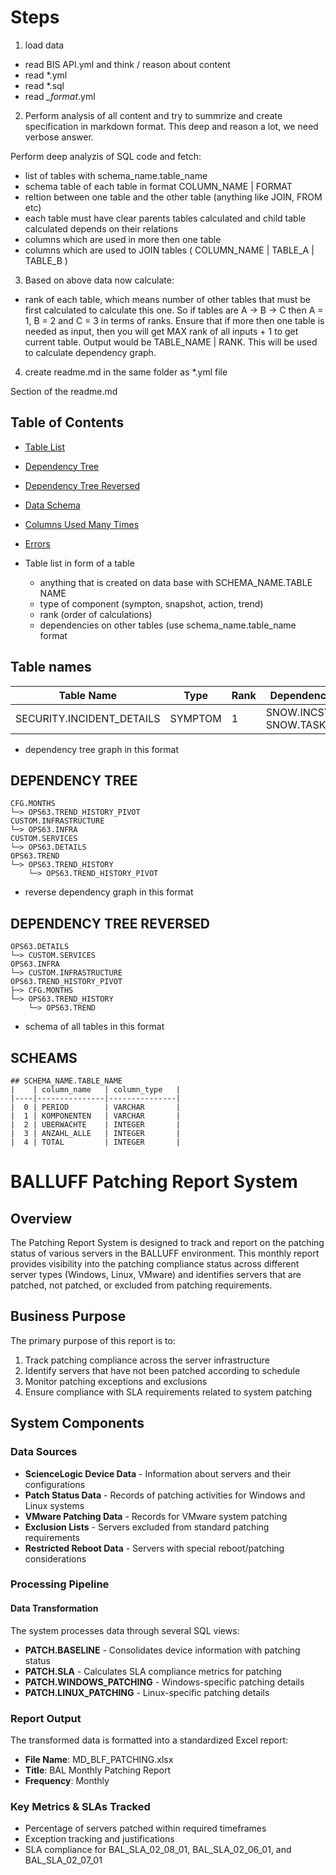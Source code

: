 # Steps 

1) load data
- read BIS API.yml and think / reason about content 
- read *.yml 
- read *.sql 
- read *_format*.yml 


2) Perform analysis of all content and try to summrize and create specification in markdown format. This deep and reason a lot, we need verbose answer. 

Perform deep analyzis of SQL code and fetch:
- list of tables with schema_name.table_name
- schema table of each table in format COLUMN_NAME | FORMAT 
- reltion between one table and the other table (anything like JOIN, FROM etc) 
- each table must have clear parents tables calculated and child table calculated depends on their relations
- columns which are used in more then one table 
- columns which are used to JOIN tables ( COLUMN_NAME | TABLE_A | TABLE_B )

3) Based on above data now calculate:
- rank of each table, which means number of other tables that must be first calculated to calculate this one. So if tables are A -> B -> C then A = 1, B = 2 and C = 3 in terms of ranks. Ensure that if more then one table is needed as input, then you will get MAX rank of all inputs + 1 to get current table. Output would be TABLE_NAME | RANK. This will be used to calculate dependency graph. 

4) create readme.md in the same folder as *.yml file

Section of the readme.md 

## Table of Contents
- [Table List](#table-list)
- [Dependency Tree](#dependency-tree)
- [Dependency Tree Reversed](#dependency-tree-reversed)
- [Data Schema](#data-schema)
- [Columns Used Many Times](#columns-used-many-times)
- [Errors](#errors)

- Table list in form of a table 
    - anything that is created on data base with SCHEMA_NAME.TABLE NAME
    - type of component (sympton, snapshot, action, trend) 
    - rank (order of calculations) 
    - dependencies on other tables (use schema_name.table_name format 

## Table names 

| Table Name                                     | Type    |   Rank | Dependencies              |
|------------------------------------------------|---------|--------|---------------------------|
| SECURITY.INCIDENT_DETAILS                      | SYMPTOM |      1 | SNOW.INCSYS, SNOW.TASKSLA |

- dependency tree graph in this format 

##  DEPENDENCY TREE

```text
CFG.MONTHS
└─> OPS63.TREND_HISTORY_PIVOT
CUSTOM.INFRASTRUCTURE
└─> OPS63.INFRA
CUSTOM.SERVICES
└─> OPS63.DETAILS
OPS63.TREND
└─> OPS63.TREND_HISTORY
    └─> OPS63.TREND_HISTORY_PIVOT
```

- reverse dependency graph in this format 

##  DEPENDENCY TREE REVERSED

```text
OPS63.DETAILS
└─> CUSTOM.SERVICES
OPS63.INFRA
└─> CUSTOM.INFRASTRUCTURE
OPS63.TREND_HISTORY_PIVOT
├─> CFG.MONTHS
└─> OPS63.TREND_HISTORY
    └─> OPS63.TREND
```

- schema of all tables in this format 

## SCHEAMS 

```text
## SCHEMA_NAME.TABLE_NAME
|    | column_name   | column_type   |
|----|---------------|---------------|
|  0 | PERIOD        | VARCHAR       |
|  1 | KOMPONENTEN   | VARCHAR       |
|  2 | UBERWACHTE    | INTEGER       |
|  3 | ANZAHL_ALLE   | INTEGER       |
|  4 | TOTAL         | INTEGER       |
```


# BALLUFF Patching Report System

## Overview
The Patching Report System is designed to track and report on the patching status of various servers in the BALLUFF environment. This monthly report provides visibility into the patching compliance status across different server types (Windows, Linux, VMware) and identifies servers that are patched, not patched, or excluded from patching requirements.

## Business Purpose
The primary purpose of this report is to:
1. Track patching compliance across the server infrastructure
2. Identify servers that have not been patched according to schedule
3. Monitor patching exceptions and exclusions
4. Ensure compliance with SLA requirements related to system patching

## System Components

### Data Sources
- **ScienceLogic Device Data** - Information about servers and their configurations
- **Patch Status Data** - Records of patching activities for Windows and Linux systems
- **VMware Patching Data** - Records for VMware system patching
- **Exclusion Lists** - Servers excluded from standard patching requirements
- **Restricted Reboot Data** - Servers with special reboot/patching considerations

### Processing Pipeline

#### Data Transformation
The system processes data through several SQL views:
- **PATCH.BASELINE** - Consolidates device information with patching status
- **PATCH.SLA** - Calculates SLA compliance metrics for patching
- **PATCH.WINDOWS_PATCHING** - Windows-specific patching details
- **PATCH.LINUX_PATCHING** - Linux-specific patching details

### Report Output
The transformed data is formatted into a standardized Excel report:
- **File Name**: MD_BLF_PATCHING.xlsx
- **Title**: BAL Monthly Patching Report
- **Frequency**: Monthly

### Key Metrics & SLAs Tracked
- Percentage of servers patched within required timeframes
- Exception tracking and justifications
- SLA compliance for BAL_SLA_02_08_01, BAL_SLA_02_06_01, and BAL_SLA_02_07_01



